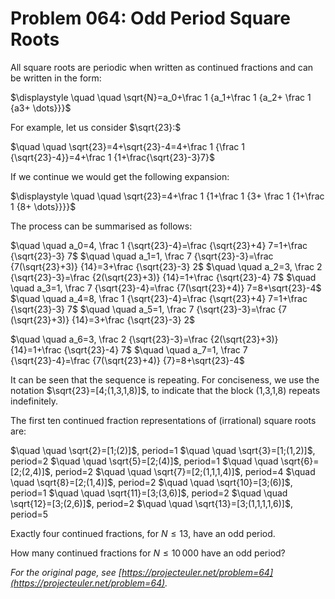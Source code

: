 # Problem 064: Odd Period Square Roots

All square roots are periodic when written as continued fractions and can be written in the form:

$\displaystyle \quad \quad \sqrt{N}=a_0+\frac 1 {a_1+\frac 1 {a_2+ \frac 1 {a3+ \dots}}}$

For example, let us consider $\sqrt{23}:$

$\quad \quad \sqrt{23}=4+\sqrt{23}-4=4+\frac 1 {\frac 1 {\sqrt{23}-4}}=4+\frac 1  {1+\frac{\sqrt{23}-3}7}$

If we continue we would get the following expansion:

$\displaystyle \quad \quad \sqrt{23}=4+\frac 1 {1+\frac 1 {3+ \frac 1 {1+\frac 1 {8+ \dots}}}}$

The process can be summarised as follows:

$\quad \quad a_0=4, \frac 1 {\sqrt{23}-4}=\frac {\sqrt{23}+4} 7=1+\frac {\sqrt{23}-3} 7$
$\quad \quad a_1=1, \frac 7 {\sqrt{23}-3}=\frac {7(\sqrt{23}+3)} {14}=3+\frac {\sqrt{23}-3} 2$
$\quad \quad a_2=3, \frac 2 {\sqrt{23}-3}=\frac {2(\sqrt{23}+3)} {14}=1+\frac {\sqrt{23}-4} 7$
$\quad \quad a_3=1, \frac 7 {\sqrt{23}-4}=\frac {7(\sqrt{23}+4)} 7=8+\sqrt{23}-4$
$\quad \quad a_4=8, \frac 1 {\sqrt{23}-4}=\frac {\sqrt{23}+4} 7=1+\frac {\sqrt{23}-3} 7$
$\quad \quad a_5=1, \frac 7 {\sqrt{23}-3}=\frac {7 (\sqrt{23}+3)} {14}=3+\frac {\sqrt{23}-3} 2$

$\quad \quad a_6=3, \frac 2 {\sqrt{23}-3}=\frac {2(\sqrt{23}+3)} {14}=1+\frac {\sqrt{23}-4} 7$
$\quad \quad a_7=1, \frac 7 {\sqrt{23}-4}=\frac {7(\sqrt{23}+4)} {7}=8+\sqrt{23}-4$

It can be seen that the sequence is repeating. For conciseness, we use the notation $\sqrt{23}=[4;(1,3,1,8)]$, to indicate that the block (1,3,1,8) repeats indefinitely.

The first ten continued fraction representations of (irrational) square roots are:

$\quad \quad \sqrt{2}=[1;(2)]$, period=$1$
$\quad \quad \sqrt{3}=[1;(1,2)]$, period=$2$
$\quad \quad \sqrt{5}=[2;(4)]$, period=$1$
$\quad \quad \sqrt{6}=[2;(2,4)]$, period=$2$
$\quad \quad \sqrt{7}=[2;(1,1,1,4)]$, period=$4$
$\quad \quad \sqrt{8}=[2;(1,4)]$, period=$2$
$\quad \quad \sqrt{10}=[3;(6)]$, period=$1$
$\quad \quad \sqrt{11}=[3;(3,6)]$, period=$2$
$\quad \quad \sqrt{12}=[3;(2,6)]$, period=$2$
$\quad \quad \sqrt{13}=[3;(1,1,1,1,6)]$, period=$5$

Exactly four continued fractions, for $N \le 13$, have an odd period.

How many continued fractions for $N \le 10\,000$ have an odd period?

*For the original page, see [https://projecteuler.net/problem=64](https://projecteuler.net/problem=64).*
